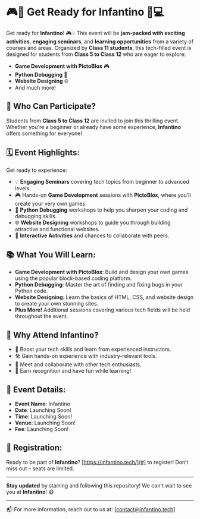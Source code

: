 # 🎮🚀 Get Ready for **Infantino** 🎨💻

Get ready for **Infantino**! 🎮💡 This event will be **jam-packed with exciting activities**, **engaging seminars**, and **learning opportunities** from a variety of courses and areas. Organized by **Class 11 students**, this tech-filled event is designed for students from **Class 5 to Class 12** who are eager to explore:

- **Game Development with PictoBlox** 🎮
- **Python Debugging** 🐍
- **Website Designing** 🌐
- And much more!

## 👥 Who Can Participate?
Students from **Class 5 to Class 12** are invited to join this thrilling event. Whether you're a beginner or already have some experience, **Infantino** offers something for everyone!

## 🗓️ Event Highlights:
Get ready to experience:
- 💡 **Engaging Seminars** covering tech topics from beginner to advanced levels.
- 🎮 Hands-on **Game Development** sessions with **PictoBlox**, where you’ll create your very own games.
- 🐍 **Python Debugging** workshops to help you sharpen your coding and debugging skills.
- 🌐 **Website Designing** workshops to guide you through building attractive and functional websites.
- 🎉 **Interactive Activities** and chances to collaborate with peers.

## 📚 What You Will Learn:
- **Game Development with PictoBlox**: Build and design your own games using the popular block-based coding platform.
- **Python Debugging**: Master the art of finding and fixing bugs in your Python code.
- **Website Designing**: Learn the basics of HTML, CSS, and website design to create your own stunning sites.
- **Plus More!** Additional sessions covering various tech fields will be held throughout the event.

## 🚀 Why Attend **Infantino**?
- 🧠 Boost your tech skills and learn from experienced instructors.
- 🛠️ Gain hands-on experience with industry-relevant tools.
- 🌱 Meet and collaborate with other tech enthusiasts.
- 🏅 Earn recognition and have fun while learning!

## 🎯 Event Details:
- **Event Name**: Infantino
- **Date**: Launching Soon!
- **Time**: Launching Soon!
- **Venue**: Launching Soon!
- **Fee**: Launching Soon!

## 🔗 Registration:
Ready to be part of **Infantino**? [https://infantino.tech/](#) to register! Don’t miss out – seats are limited.

---

**Stay updated** by starring and following this repository! We can't wait to see you at **Infantino**! 😄

---

📬 For more information, reach out to us at: [contact@infantino.tech]
